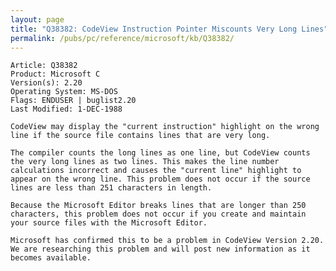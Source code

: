 ```yaml
---
layout: page
title: "Q38382: CodeView Instruction Pointer Miscounts Very Long Lines"
permalink: /pubs/pc/reference/microsoft/kb/Q38382/
---
```


	Article: Q38382
	Product: Microsoft C
	Version(s): 2.20
	Operating System: MS-DOS
	Flags: ENDUSER | buglist2.20
	Last Modified: 1-DEC-1988
	
	CodeView may display the "current instruction" highlight on the wrong
	line if the source file contains lines that are very long.
	
	The compiler counts the long lines as one line, but CodeView counts
	the very long lines as two lines. This makes the line number
	calculations incorrect and causes the "current line" highlight to
	appear on the wrong line. This problem does not occur if the source
	lines are less than 251 characters in length.
	
	Because the Microsoft Editor breaks lines that are longer than 250
	characters, this problem does not occur if you create and maintain
	your source files with the Microsoft Editor.
	
	Microsoft has confirmed this to be a problem in CodeView Version 2.20.
	We are researching this problem and will post new information as it
	becomes available.
